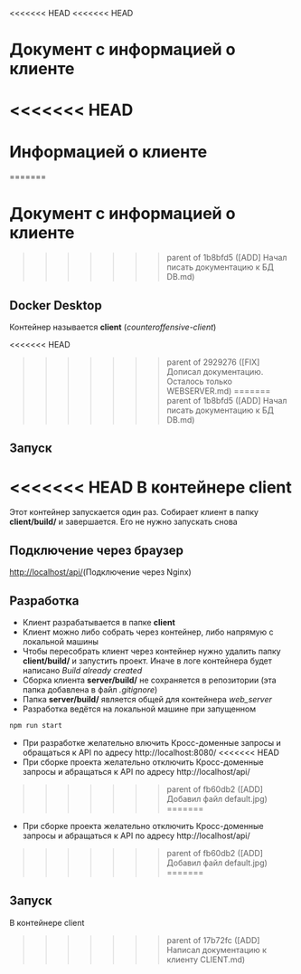 <<<<<<< HEAD
<<<<<<< HEAD
# Документ с информацией о клиенте
<<<<<<< HEAD
=======
# Информацией о клиенте
=======
# Документ с информацией о клиенте
>>>>>>> parent of 1b8bfd5 ([ADD] Начал писать документацию к БД DB.md)

<a name="docker-desktop"></a>
## Docker Desktop
Контейнер называется **client** (*counteroffensive-client*)

<<<<<<< HEAD
>>>>>>> parent of 2929276 ([FIX] Дописал документацию. Осталось только WEBSERVER.md)
=======
<a name="start"></a>
>>>>>>> parent of 1b8bfd5 ([ADD] Начал писать документацию к БД DB.md)
## Запуск
<<<<<<< HEAD
В контейнере client 
=======
Этот контейнер запускается один раз. Собирает клиент в папку **client/build/** и завершается. Его не нужно запускать снова

<a name="browser-connection"></a>
## Подключение через браузер
<a href="http://localhost/" target="_blank">http://localhost/api/</a>(Подключение через Nginx)

<a name="dev"></a>
## Разработка
+ Клиент разрабатывается в папке **client**
+ Клиент можно либо собрать через контейнер, либо напрямую с локальной машины
+ Чтобы пересобрать клиент через контейнер нужно удалить папку **client/build/** и запустить проект. Иначе в логе контейнера будет написано *Build already created*
+ Сборка клиента **server/build/** не сохраняется в репозитории (эта папка добавлена в файл *.gitignore*)
+ Папка **server/build/** является общей для контейнера *web_server*
+ Разработка ведётся на локальной машине при запущенном 
```bash
npm run start
```
+ При разработке желательно влючить Кросс-доменные запросы и обращаться к API по адресу http://localhost:8080/
<<<<<<< HEAD
+ При сборке проекта желательно отключить Кросс-доменные запросы и абращаться к API по адресу http://localhost/api/
>>>>>>> parent of fb60db2 ([ADD] Добавил файл default.jpg)
=======
+ При сборке проекта желательно отключить Кросс-доменные запросы и абращаться к API по адресу http://localhost/api/
>>>>>>> parent of fb60db2 ([ADD] Добавил файл default.jpg)
=======
## Запуск
В контейнере client 
>>>>>>> parent of 17b72fc ([ADD] Написал документацию к клиенту CLIENT.md)
